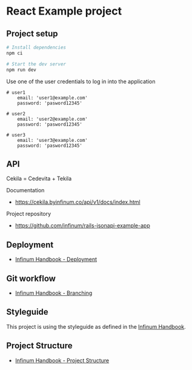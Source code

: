 # React Example project

## Project setup

```bash
# Install dependencies
npm ci

# Start the dev server
npm run dev
```

Use one of the user credentials to log in into the application

```
# user1
    email: 'user1@example.com'
    password: 'pasword12345'

# user2
    email: 'user2@example.com'
    password: 'pasword12345'

# user3
    email: 'user3@example.com'
    password: 'pasword12345'
```

## API

Cekila = Cedevita + Tekila

Documentation

- https://cekila.byinfinum.co/api/v1/docs/index.html

Project repository

- https://github.com/infinum/rails-jsonapi-example-app


## Deployment

- [Infinum Handbook - Deployment](https://infinum.com/handbook/frontend/git/deployment)

## Git workflow

- [Infinum Handbook - Branching](https://infinum.com/handbook/frontend/git/branching)

## Styleguide

This project is using the styleguide as defined in the [Infinum Handbook](https://infinum.com/handbook/frontend/react/chakra-ui).

## Project Structure

- [Infinum Handbook - Project Structure](https://infinum.com/handbook/frontend/react/project-structure)
